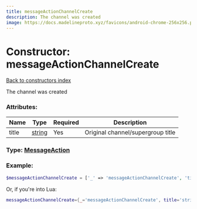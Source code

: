 ```yaml
---
title: messageActionChannelCreate
description: The channel was created
image: https://docs.madelineproto.xyz/favicons/android-chrome-256x256.png
---
```

# Constructor: messageActionChannelCreate  
[Back to constructors index](index.md)



The channel was created

### Attributes:

| Name     |    Type       | Required | Description |
|----------|---------------|----------|-------------|
|title|[string](../types/string.md) | Yes|Original channel/supergroup title|



### Type: [MessageAction](../types/MessageAction.md)


### Example:

```php
$messageActionChannelCreate = ['_' => 'messageActionChannelCreate', 'title' => 'string'];
```  


Or, if you're into Lua:

```lua
messageActionChannelCreate={_='messageActionChannelCreate', title='string'}

```


